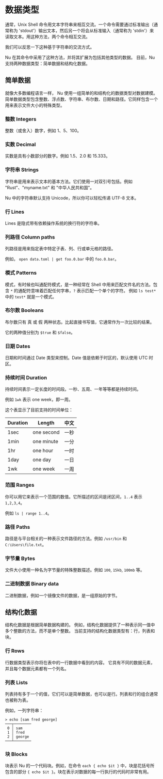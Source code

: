 # 数据类型

通常，Unix Shell 命令用文本字符串来相互交流。一个命令需要通过标准输出（通常称为 'stdout'）输出文本，然后另一个将会从标准输入（通常称为 'stdin'）来读取文本。用这种方法，两个命令相互交流。

我们可以反思一下这种基于字符串的交流方式。

Nu 在其命令中采用了这种方法，并将其扩展为包括其他类型的数据。 目前，Nu 支持两种数据类型：简单数据和结构化数据。

## 简单数据

就像大多数编程语言一样， Nu 使用一组简单的和结构化的数据类型对数据建模。简单数据类型包含整数、浮点数、字符串、布尔数、日期和路径。它同样包含一个用来表示文件大小的特殊类型。

### 整数 Integers

整数（或舍入）数字，例如 1、5、100。

### 实数 Decimal

实数是具有小数部分的数字。例如 1.5、2.0 和 15.333。

### 字符串 Strings

字符串是用来表示文本的基本方法。它们使用一对双引号包括。例如 "Rust"、"myname.txt" 和 "中华人民共和国"。

Nu 中的字符串默认支持 Unicode，所以你可以轻松传递 UTF-8 文本。

### 行 Lines

Lines 是隐式带有依赖操作系统的换行符的字符串。

### 列路径 Column paths

列路径是用来指定表中特定子表、列、行或单元格的路径。

例如， `open data.toml | get foo.0.bar` 中的 `foo.0.bar`。

### 模式 Patterns

模式，有时候也叫通配符模式，是一种经常在 Shell 中用来匹配文件名的方法。包含 `*` 的通配符意味着匹配任何字串，`?` 表示匹配一个单个的字符。
例如 `ls test*` 中的 `test*` 就是一个模式。

### 布尔数 Booleans

布尔数只有 真 或 假 两种状态。比起直接书写值，它通常作为一次比较的结果。

它的两种值分别为 `$true` 和 `$false`。

### 日期 Dates

日期和时间通过 Date 类型来控制。Date 值是依赖于时区的，默认使用 UTC 时区。

### 持续时间 Duration

持续时间表示一定长度的时间段。一秒、五周、一年等等都是持续时间。

例如 `1wk` 表示 one week，即一周。

这个表显示了目前支持的时间单位：

| Duration | Length     | 中文 |
|----------|------------|------|
|1sec      | one second | 一秒 |
|1min      | one minute | 一分 |
|1hr       | one hour   | 一时 |
|1day      | one day    | 一日 |
|1wk       | one week   | 一周 |

### 范围 Ranges

你可以用它来表示一个范围的数值。它所描述的区间是闭区间，`1..4` 表示 `1,2,3,4`。

例如 `ls | range 1..4`。

### 路径 Paths

路径是与平台相关的一种表示文件路径的方法。例如 `/usr/bin` 和 `C:\Users\file.txt`。

### 字节量 Bytes

文件大小使用一种名为字节量的特殊整数描述。例如 `100`, `15kb`, `100mb` 等。

### 二进制数据 Binary data

二进制数据，例如一个镜像文件的数据，是一组原始的字节。

## 结构化数据

结构化数据是根据简单数据构建的。 例如，结构化数据提供了一种表示同一值中多个整数的方法，而不是单个整数。 当前支持的结构化数据类型有：行，列表和块。

### 行 Rows

行数据类型表示你将在表中的一行数据中看到的内容。 它具有不同的数据元素，并且每个数据元素都有一个列名。

### 列表 Lists

列表持有多于一个的值，它们可以是简单数据，也可以是行。列表和行的组合通常也被称为表。

例如，一列字符串：

```
> echo [sam fred george]
───┬────────
 0 │ sam
 1 │ fred
 2 │ george
───┴────────
```

### 块 Blocks

块表示 Nu 的一个代码块。例如，在命令 `each { echo $it }` 中，块是花括号所包含的部分 `{ echo $it }`。块在表示对数据的每一行执行的代码时非常有用。
